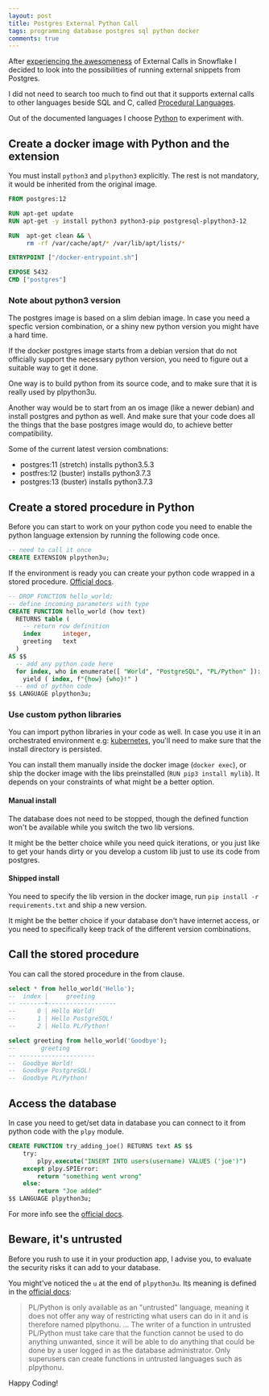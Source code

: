 ```yaml
---
layout: post
title: Postgres External Python Call
tags: programming database postgres sql python docker
comments: true
---
```


After [experiencing the awesomeness](/posts/2020/12/30/external-function-from-snowflake/)
of External Calls in Snowflake
I decided to look into the possibilities of running external snippets from Postgres.

I did not need to search too much to find out that it supports external calls to other languages
beside SQL and C, called [Procedural Languages](https://www.postgresql.org/docs/13/xplang.html).

Out of the documented languages I choose
[Python](https://www.postgresql.org/docs/13/plpython-python23.html) to experiment with.

## Create a docker image with Python and the extension

You must install `python3` and `plpython3` explicitly.
The rest is not mandatory, it would be inherited from the original image.

```dockerfile
FROM postgres:12

RUN apt-get update
RUN apt-get -y install python3 python3-pip postgresql-plpython3-12

RUN  apt-get clean && \
     rm -rf /var/cache/apt/* /var/lib/apt/lists/*

ENTRYPOINT ["/docker-entrypoint.sh"]

EXPOSE 5432
CMD ["postgres"]
```

### Note about python3 version

The postgres image is based on a slim debian image.
In case you need a specfic version combination,
or a shiny new python version you might have a hard time.

If the docker postgres image starts from a debian version that do not officially support
the necessary python version, you need to figure out a suitable way to get it done.

One way is to build python from its source code, and to make sure that it is really used by plpython3u.

Another way would be to start from an os image (like a newer debian) and install postgres and python as well.
And make sure that your code does all the things that the base postgres image would do, to achieve better compatibility.

Some of the current latest version combnations:

- postgres:11 (stretch) installs python3.5.3
- postfres:12 (buster) installs python3.7.3
- postgres:13 (buster) installs python3.7.3

## Create a stored procedure in Python

Before you can start to work on your python code you need to enable
the python language extension by running the following code once.

```sql
-- need to call it once
CREATE EXTENSION plpython3u;
```

If the environment is ready you can create your python code wrapped in a stored procedure.
[Official docs](https://www.postgresql.org/docs/13/plpython-funcs.html).

```sql
-- DROP FUNCTION hello_world;
-- define incoming parameters with type
CREATE FUNCTION hello_world (how text)
  RETURNS table (
    -- return row definition
    index      integer,
    greeting   text
  )
AS $$
  -- add any python code here
  for index, who in enumerate([ "World", "PostgreSQL", "PL/Python" ]):
    yield ( index, f"{how} {who}!" )
  -- end of python code
$$ LANGUAGE plpython3u;
```

### Use custom python libraries

You can import python libraries in your code as well.
In case you use it in an orchestrated environment e.g: [kubernetes](https://kubernetes.io/),
you'll need to make sure that the install directory is persisted.

You can install them manually inside the docker image (`docker exec`),
or ship the docker image with the libs preinstalled (`RUN pip3 install mylib`).
It depends on your constraints of what might be a better option.

#### Manual install

The database does not need to be stopped, though the defined function
won't be available while you switch the two lib versions.

It might be the better choice while you need quick iterations,
or you just like to get your hands dirty or you develop a custom lib just to use its code from postgres.

#### Shipped install

You need to specify the lib version in the docker image, run `pip install -r requirements.txt`
and ship a new version.

It might be the better choice if your database don't have internet access,
or you need to specifically keep track of the different version combinations.

## Call the stored procedure

You can call the stored procedure in the from clause.

```sql
select * from hello_world('Hello');
--  index |     greeting
-- -------+-------------------
--      0 | Hello World!
--      1 | Hello PostgreSQL!
--      2 | Hello PL/Python!

select greeting from hello_world('Goodbye');
--       greeting
-- ---------------------
--  Goodbye World!
--  Goodbye PostgreSQL!
--  Goodbye PL/Python!
```

## Access the database

In case you need to get/set data in database you can connect to it from python code with the `plpy` module.

```sql
CREATE FUNCTION try_adding_joe() RETURNS text AS $$
    try:
        plpy.execute("INSERT INTO users(username) VALUES ('joe')")
    except plpy.SPIError:
        return "something went wrong"
    else:
        return "Joe added"
$$ LANGUAGE plpython3u;
```

For more info see the [official docs](https://www.postgresql.org/docs/13/plpython-database.html).

## Beware, it's untrusted

Before you rush to use it in your production app, I advise you, to evaluate the security risks it can add to your database.

You might've noticed the `u` at the end of `plpython3u`. Its meaning is defined in the [official docs](https://www.postgresql.org/docs/12/plpython.html#docComments):

> PL/Python is only available as an "untrusted" language, meaning it does not offer any way of restricting what users can do in it and is therefore named plpythonu.
> ...
> The writer of a function in untrusted PL/Python must take care that the function cannot be used to do anything unwanted,
> since it will be able to do anything that could be done by a user logged in as the database administrator.
> Only superusers can create functions in untrusted languages such as plpythonu.

Happy Coding!
